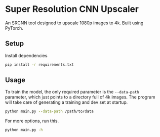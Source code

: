 # Super Resolution CNN Upscaler

An SRCNN tool designed to upscale 1080p images to 4k. Built using PyTorch.

## Setup

Install dependencies

```bash
pip install -r requirements.txt
```

## Usage 

To train the model, the only required parameter is the `--data-path` parameter, which just points to a directory full of 4k images. The program will take care of generating a training and dev set at startup.

```bash
python main.py --data-path /path/to/data 
```

For more options, run this.
```bash
python main.py -h
```
